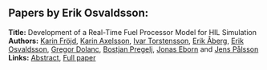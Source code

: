 <h2>Papers by Erik Osvaldsson:</h2>
<p>
<b>Title:</b> Development of a Real-Time Fuel Processor Model for HIL Simulation<br />
<b>Authors:</b> <a href="../authors/author_98.html">Karin Fröjd</a>, <a href="../authors/author_15.html">Karin Axelsson</a>, <a href="../authors/author_311.html">Ivar Torstensson</a>, <a href="../authors/author_0.html">Erik Åberg</a>, <a href="../authors/author_232.html">Erik Osvaldsson</a>, <a href="../authors/author_72.html">Gregor Dolanc</a>, <a href="../authors/author_248.html">Bostjan Pregelj</a>, <a href="../authors/author_80.html">Jonas Eborn</a> and <a href="../authors/author_237.html">Jens Pålsson</a><br />
<b>Links:</b> <a href="../abstracts/abstract_72.pdf">Abstract</a>, <a href="../submissions/ECP14096675_FrojdAxelssonTorstenssonAbergOsvaldssonDolancPregeljEbornPalsson.pdf">Full paper</a>
</p>